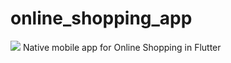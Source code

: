 # online_shopping_app
![](https://github.com/andywang0625/online_shopping_app/workflows/Flutter%20CI/badge.svg)
 Native mobile app for Online Shopping in Flutter
